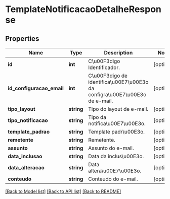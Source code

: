# TemplateNotificacaoDetalheResponse

## Properties
Name | Type | Description | Notes
------------ | ------------- | ------------- | -------------
**id** | **int** | C\u00F3digo Identificador. | [optional] 
**id_configuracao_email** | **int** | C\u00F3digo de identifica\u00E7\u00E3o da configra\u00E7\u00E3o de e-mail. | [optional] 
**tipo_layout** | **string** | Tipo do layout de e-mail. | [optional] 
**tipo_notificacao** | **string** | Tipo da notifica\u00E7\u00E3o. | [optional] 
**template_padrao** | **string** | Template padr\u00E3o. | [optional] 
**remetente** | **string** | Remetente. | [optional] 
**assunto** | **string** | Assunto do e-mail. | [optional] 
**data_inclusao** | **string** | Data da inclus\u00E3o. | [optional] 
**data_alteracao** | **string** | Data altera\u00E7\u00E3o. | [optional] 
**conteudo** | **string** | Conteudo do e-mail. | [optional] 

[[Back to Model list]](../README.md#documentation-for-models) [[Back to API list]](../README.md#documentation-for-api-endpoints) [[Back to README]](../README.md)


